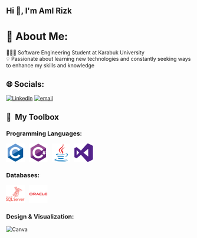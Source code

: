 ## Hi 👋, I'm Aml Rizk

# 💫 About Me:
👩🏻‍💻 Software Engineering Student at Karabuk University<br>💡 Passionate about learning new technologies and constantly seeking ways to enhance my skills and knowledge


## 🌐 Socials:
[![LinkedIn](https://img.shields.io/badge/LinkedIn-0077B5.svg?style=flat-square&logo=linkedin&logoColor=white)](https://www.linkedin.com/in/aml-rizk-b5547530a/) [![email](https://img.shields.io/badge/Email-D14836?logo=gmail&logoColor=white)](mailto:amlrizk03@gmail.com)




## 🧰 &nbsp;My Toolbox


### Programming Languages:
<img src="https://raw.githubusercontent.com/devicons/devicon/1119b9f84c0290e0f0b38982099a2bd027a48bf1/icons/c/c-original.svg" alt="C" width="50" height="50"/> &nbsp;
<img src="https://raw.githubusercontent.com/devicons/devicon/1119b9f84c0290e0f0b38982099a2bd027a48bf1/icons/csharp/csharp-original.svg" alt="C#" width="50" height="50"/> &nbsp;
<img src="https://raw.githubusercontent.com/devicons/devicon/1119b9f84c0290e0f0b38982099a2bd027a48bf1/icons/java/java-original.svg" alt="Java" width="50" height="50"/> &nbsp;
<img src="https://raw.githubusercontent.com/devicons/devicon/1119b9f84c0290e0f0b38982099a2bd027a48bf1/icons/visualstudio/visualstudio-plain.svg" alt="VisualStudio" width="50" height="50"/>

### Databases:

<img src="https://raw.githubusercontent.com/devicons/devicon/1119b9f84c0290e0f0b38982099a2bd027a48bf1/icons/microsoftsqlserver/microsoftsqlserver-plain-wordmark.svg" alt="SQL Server" width="50" height="50"/> &nbsp;
<img src="https://raw.githubusercontent.com/devicons/devicon/1119b9f84c0290e0f0b38982099a2bd027a48bf1/icons/oracle/oracle-original.svg" alt="Oracle" width="50" height="50"/> 


### Design & Visualization:
![Canva](https://img.shields.io/badge/Canva-%230080FF.svg?style=flat-square&logo=Canva&logoColor=white)








